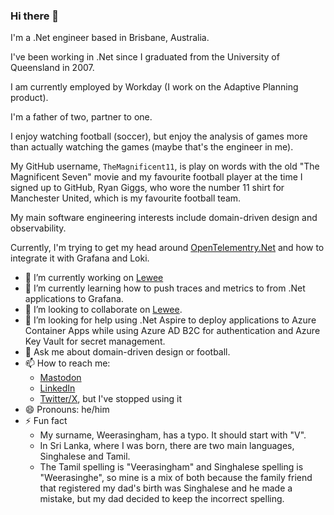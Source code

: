 ### Hi there 👋

I'm a .Net engineer based in Brisbane, Australia.

I've been working in .Net since I graduated from the University of Queensland in 2007.

I am currently employed by Workday (I work on the Adaptive Planning product).

I'm a father of two, partner to one.

I enjoy watching football (soccer), but enjoy the analysis of games more than actually watching the games (maybe that's the engineer in me).

My GitHub username, `TheMagnificent11`, is play on words with the old "The Magnificent Seven" movie and my favourite football player at the time I signed up to GitHub, Ryan Giggs, who wore the number 11 shirt for Manchester United, which is my favourite football team.

My main software engineering interests include domain-driven design and observability.

Currently, I'm trying to get my head around [OpenTelementry.Net](https://github.com/open-telemetry/opentelemetry-dotnet) and how to integrate it with Grafana and Loki.

- 🔭 I’m currently working on [Lewee](https://github.com/TheMagnificent11/lewee)
- 🌱 I’m currently learning how to push traces and metrics to from .Net applications to Grafana.
- 👯 I’m looking to collaborate on [Lewee](https://github.com/TheMagnificent11/lewee).
- 🤔 I’m looking for help using .Net Aspire to deploy applications to Azure Container Apps while using Azure AD B2C for authentication and Azure Key Vault for secret management.
- 💬 Ask me about domain-driven design or football.
- 📫 How to reach me:
  - [Mastodon](https://hachyderm.io/@sajilicious)
  - [LinkedIn](https://www.linkedin.com/in/saji-weerasingham/)
  - [Twitter/X](https://twitter.com/sajilicous), but I've stopped using it
- 😄 Pronouns: he/him
- ⚡ Fun fact
  - My surname, Weerasingham, has a typo.  It should start with "V".
  - In Sri Lanka, where I was born, there are two main languages, Singhalese and Tamil.
  - The Tamil spelling is "Veerasingham" and Singhalese spelling is "Weerasinghe", so mine is a mix of both because the family friend that registered my dad's birth was Singhalese and he made a mistake, but my dad decided to keep the incorrect spelling.
